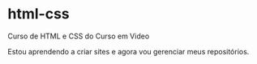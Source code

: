 # html-css
 Curso de HTML e CSS do Curso em Video

 Estou aprendendo a criar sites e agora vou gerenciar meus repositórios.
